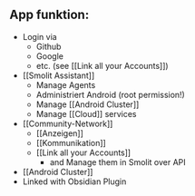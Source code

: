 ## App funktion:

- Login via
	- Github
	- Google
	- etc. (see [[Link all your Accounts]])
- [[Smolit Assistant]]
	- Manage Agents
	- Administriert Android (root permission!)
	- Manage [[Android Cluster]]
	- Manage [[Cloud]] services
- [[Community-Network]]
	- [[Anzeigen]]
	- [[Kommunikation]]
	- [[Link all your Accounts]]
		- and Manage them in Smolit over API
- [[Android Cluster]]
- Linked with Obsidian Plugin
